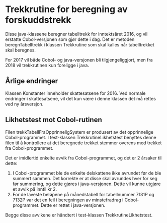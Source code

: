 <h1>Trekkrutine for beregning av forskuddstrekk</h1>

Disse java-klassene beregner tabelltrekk for inntektsåret 2016, og vil erstatte Cobol-versjonen som gjør dette i dag.
Det er metoden beregnTabelltrekk i klassen Trekkrutine som skal kalles når tabelltrekket skal beregnes.

For 2017 vil både Cobol- og java-versjonen bli tilgjengeliggjort, men fra 2018 vil trekkrutinen kun foreligge i java.


<h2>Årlige endringer</h2>
Klassen Konstanter inneholder skattesatsene for 2016.
Ved normale endringer i skattesatsene, vil det kun være i denne klassen det må rettes ved ny årsversjon.


<h2>Likhetstest mot Cobol-rutinen</h2>
Filen trekkTabellFraOpprinneligSystem er produsert av det opprinnelige Cobol-programmet.
I test-klassen TrekkrutineLikhetstest benyttes denne filen til å kontrollere at det beregnede trekket stemmer overens
med trekket fra Cobol-programmet.

Det er imidlertid enkelte avvik fra Cobol-programmet, og det er 2 årsaker til dette:
1. I Cobol-programmet ble de enkelte delskattene ikke avrundet før de ble summert sammen. Det korrekte er at disse skal
avrundes hver for seg før summering, og dette gjøres i java-versjonen. Dette vil kunne utgjøre et avvik på inntil kr 2.
2. For de laveste beløpene på månedstabell for tabellnummer 7131P og 7132P var det en feil i beregningen av minstefradrag
i Cobol-programmet. Dette er rettet i java-versjonen.

Begge disse avvikene er håndtert i test-klassen TrekkrutineLikhetstest.
